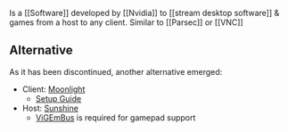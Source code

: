 Is a [[Software]] developed by [[Nvidia]] to [[stream desktop software]] & games from a host to any client.
Similar to [[Parsec]] or [[VNC]]
## Alternative
As it has been discontinued, another alternative emerged:
- Client: [Moonlight](https://moonlight-stream.org/)
	- [Setup Guide](https://github.com/moonlight-stream/moonlight-docs/wiki/Setup-Guide)
- Host: [Sunshine](https://github.com/LizardByte/Sunshine)
	- [ViGEmBus](https://github.com/ViGEm/ViGEmBus/releases) is required for gamepad support